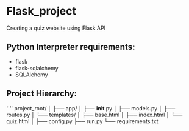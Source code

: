 # Flask_project
Creating a quiz website using Flask API

## Python Interpreter requirements:
- flask
- flask-sqlalchemy
- SQLAlchemy

## Project Hierarchy:
''''
project_root/
│
├── app/
│   ├── __init__.py
│   ├── models.py
│   ├── routes.py
│   └── templates/
│       ├── base.html
│       ├── index.html
│       └── quiz.html
│
├── config.py
├── run.py
└── requirements.txt
